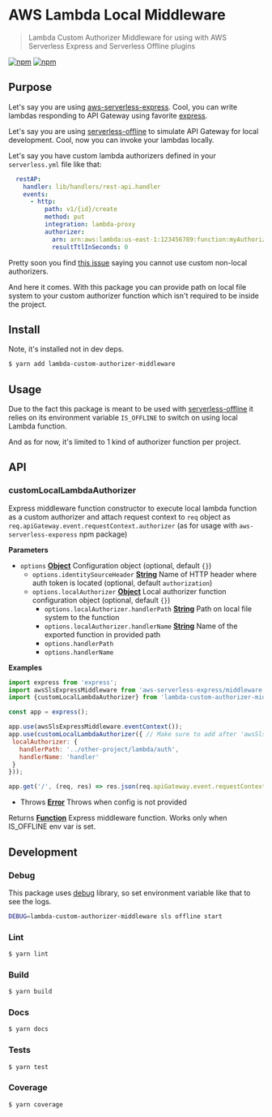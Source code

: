 # AWS Lambda Local Middleware

> Lambda Custom Authorizer Middleware for using with AWS Serverless Express and Serverless Offline plugins

[![npm](https://img.shields.io/npm/v/lambda-custom-authorizer-middleware.svg?maxAge=2592000)](https://www.npmjs.com/package/lambda-custom-authorizer-middleware)
[![npm](https://img.shields.io/npm/dm/lambda-custom-authorizer-middleware.svg?maxAge=2592000)](https://github.com/vladgolubev/lambda-custom-authorizer-middleware)

## Purpose

Let's say you are using [aws-serverless-express](https://github.com/awslabs/aws-serverless-express).
Cool, you can write lambdas responding to API Gateway using favorite [express](https://github.com/expressjs/express).

Let's say you are using [serverless-offline](https://github.com/dherault/serverless-offline) to simulate API Gateway for
local development. Cool, now you can invoke your lambdas locally.

Let's say you have custom lambda authorizers defined in your `serverless.yml` file like that:

```yml
  restAP:
    handler: lib/handlers/rest-api.handler
    events:
      - http:
          path: v1/{id}/create
          method: put
          integration: lambda-proxy
          authorizer:
            arn: arn:aws:lambda:us-east-1:123456789:function:myAuthorizerFunction
            resultTtlInSeconds: 0
```

Pretty soon you find [this issue](https://github.com/dherault/serverless-offline/issues/118) saying you cannot use custom non-local authorizers.

And here it comes. With this package you can provide path on local file system to your custom authorizer function which isn't required to be inside the project.

## Install

Note, it's installed not in dev deps.

```sh
$ yarn add lambda-custom-authorizer-middleware
```

## Usage

Due to the fact this package is meant to be used with [serverless-offline](https://github.com/dherault/serverless-offline)
it relies on its environment variable `IS_OFFLINE` to switch on using local Lambda function.

And as for now, it's limited to 1 kind of authorizer function per project.

## API

<!-- Generated by documentation.js. Update this documentation by updating the source code. -->

### customLocalLambdaAuthorizer

Express middleware function constructor to execute local lambda function
as a custom authorizer and attach request context to `req` object
as `req.apiGateway.event.requestContext.authorizer` (as for usage with `aws-serverless-exporess` npm package)

**Parameters**

-   `options` **[Object](https://developer.mozilla.org/en-US/docs/Web/JavaScript/Reference/Global_Objects/Object)** Configuration object (optional, default `{}`)
    -   `options.identitySourceHeader` **[String](https://developer.mozilla.org/en-US/docs/Web/JavaScript/Reference/Global_Objects/String)** Name of HTTP header where auth token is located (optional, default `authorization`)
    -   `options.localAuthorizer` **[Object](https://developer.mozilla.org/en-US/docs/Web/JavaScript/Reference/Global_Objects/Object)** Local authorizer function configuration object (optional, default `{}`)
        -   `options.localAuthorizer.handlerPath` **[String](https://developer.mozilla.org/en-US/docs/Web/JavaScript/Reference/Global_Objects/String)** Path on local file system to the function
        -   `options.localAuthorizer.handlerName` **[String](https://developer.mozilla.org/en-US/docs/Web/JavaScript/Reference/Global_Objects/String)** Name of the exported function in provided path
        -   `options.handlerPath`
        -   `options.handlerName`

**Examples**

```javascript
import express from 'express';
import awsSlsExpressMiddleware from 'aws-serverless-express/middleware';
import {customLocalLambdaAuthorizer} from 'lambda-custom-authorizer-middleware';

const app = express();

app.use(awsSlsExpressMiddleware.eventContext());
app.use(customLocalLambdaAuthorizer({ // Make sure to add after 'awsSlsExpressMiddleware'
 localAuthorizer: {
   handlerPath: '../other-project/lambda/auth',
   handlerName: 'handler'
 }
}));

app.get('/', (req, res) => res.json(req.apiGateway.event.requestContext.authorizer));
```

-   Throws **[Error](https://developer.mozilla.org/en-US/docs/Web/JavaScript/Reference/Global_Objects/Error)** Throws when config is not provided

Returns **[Function](https://developer.mozilla.org/en-US/docs/Web/JavaScript/Reference/Statements/function)** Express middleware function. Works only when IS_OFFLINE env var is set.

## Development

### Debug

This package uses [debug](https://github.com/visionmedia/debug) library,
so set environment variable like that to see the logs.

```sh
DEBUG=lambda-custom-authorizer-middleware sls offline start
```

### Lint

```sh
$ yarn lint
```

### Build

```sh
$ yarn build
```

### Docs

```sh
$ yarn docs
```

### Tests

```sh
$ yarn test
```

### Coverage

```sh
$ yarn coverage
```
